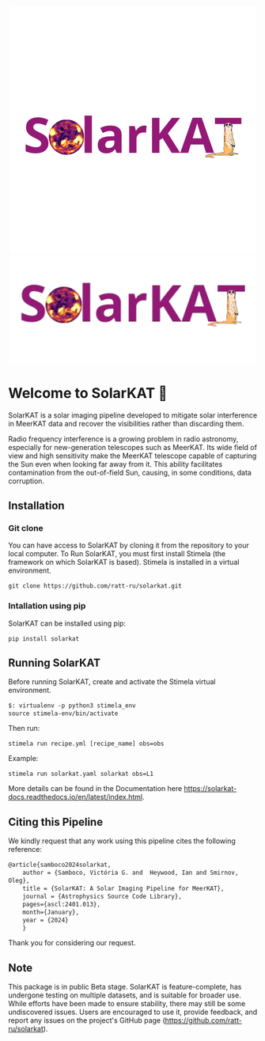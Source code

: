<div align="center">
 
  <img src="solarkat_logo.png" alt="SolarKAT Logo" width="500">
 
</div>

<div align="center">
 
  <img src="solarkat-logo.png" alt="SolarKAT Logo" width="500">
 
</div>


<h1>Welcome to SolarKAT 🚀</h1>

SolarKAT is a solar imaging pipeline developed to mitigate solar interference in MeerKAT data and recover the visibilities rather than discarding them.

Radio frequency interference is a growing problem in radio astronomy, especially for new-generation telescopes such as MeerKAT.
Its wide field of view and high sensitivity make the MeerKAT telescope capable of capturing the Sun even when looking far away from it.
 This ability facilitates contamination from the out-of-field Sun, causing, in some conditions, data corruption.

## Installation 

### Git clone
You can have access to SolarKAT by cloning it from the repository to your local computer.
To Run SolarKAT, you must first install Stimela (the framework on which SolarKAT is based). Stimela is installed in a virtual environment.

```
git clone https://github.com/ratt-ru/solarkat.git

```

### Intallation using pip 

SolarKAT can be installed using pip:

```
pip install solarkat

```

## Running SolarKAT 

Before running SolarKAT, create and activate the Stimela virtual environment.

```
$: virtualenv -p python3 stimela_env
source stimela-env/bin/activate
```
Then run:
```
stimela run recipe.yml [recipe_name] obs=obs
```
Example:
```
stimela run solarkat.yaml solarkat obs=L1
```

More details can be found in the Documentation here https://solarkat-docs.readthedocs.io/en/latest/index.html.

## Citing this Pipeline

We kindly request that any work using this pipeline cites the following reference:
```
@article{samboco2024solarkat,
    author = {Samboco, Victória G. and  Heywood, Ian and Smirnov, Oleg},
    title = {SolarKAT: A Solar Imaging Pipeline for MeerKAT},
    journal = {Astrophysics Source Code Library},
    pages={ascl:2401.013},
    month={January},
    year = {2024}
    }
```
Thank you for considering our request.


## Note

This package is in public Beta stage. SolarKAT is feature-complete, has undergone testing on multiple datasets, and is suitable for broader use.
While efforts have been made to ensure stability, there may still be some undiscovered issues.
Users are encouraged to use it, provide feedback, and report any issues on the project's GitHub page (https://github.com/ratt-ru/solarkat).

